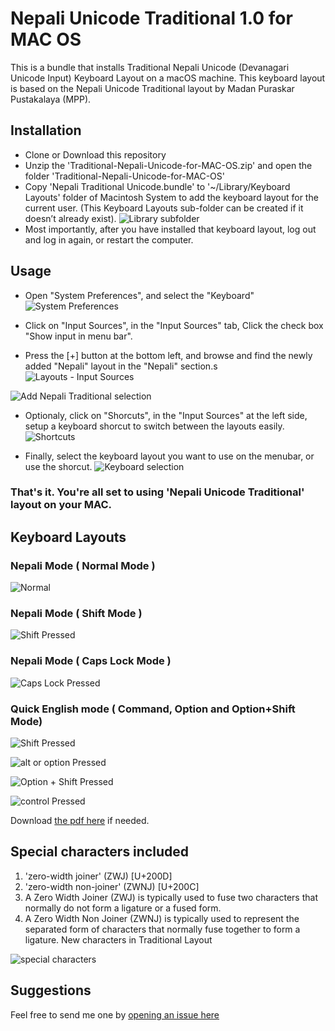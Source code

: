 # Nepali Unicode Traditional 1.0 for MAC OS


This is a bundle that installs Traditional Nepali Unicode (Devanagari Unicode Input) Keyboard Layout on a macOS machine.
This keyboard layout is based on the Nepali Unicode Traditional layout by Madan Puraskar Pustakalaya (MPP).


## Installation

- Clone or Download this repository
- Unzip the 'Traditional-Nepali-Unicode-for-MAC-OS.zip' and open the folder 'Traditional-Nepali-Unicode-for-MAC-OS'
- Copy 'Nepali Traditional Unicode.bundle' to '~/Library/Keyboard Layouts' folder of Macintosh System to add the keyboard layout for the current user.
  (This Keyboard Layouts sub-folder can be created if it doesn’t already exist).
 ![Library subfolder](https://github.com/kapildevadk/Traditional-Nepali-Unicode-for-MAC-OS/blob/main/images/03-library%20subfolder.png)
- Most importantly, after you have installed that keyboard layout, log out and log in again, or restart the computer.


## Usage


- Open "System Preferences", and select the "Keyboard"
 ![System Preferences](https://github.com/kapildevadk/Traditional-Nepali-Unicode-for-MAC-OS/blob/main/images/01-system-preferences.png)

- Click on "Input Sources", in the "Input Sources" tab, Click the check box "Show input in menu bar". 
- Press the [+] button at the bottom left, and browse and find the newly added "Nepali" layout in the "Nepali" section.s
 ![Layouts - Input Sources](https://github.com/kapildevadk/Traditional-Nepali-Unicode-for-MAC-OS/blob/main/images/02-keyboard-input-sources.png)
 
 ![Add Nepali Traditional selection](https://github.com/kapildevadk/Traditional-Nepali-Unicode-for-MAC-OS/blob/main/images/04-Nepali%20traditional%20unicode%20selection.png)

- Optionaly, click on "Shorcuts", in the "Input Sources" at the left side, setup a keyboard shorcut to switch between the layouts easily.
 ![Shortcuts](https://github.com/kapildevadk/Traditional-Nepali-Unicode-for-MAC-OS/blob/main/images/05-shortcuts.png)

- Finally, select the keyboard layout you want to use on the menubar, or use the shorcut.
 ![Keyboard selection](https://github.com/kapildevadk/Traditional-Nepali-Unicode-for-MAC-OS/blob/main/images/06-keyboard-select.png)
 
### That's it. You're all set to using 'Nepali Unicode Traditional' layout on your MAC.

## Keyboard Layouts

### Nepali Mode ( Normal Mode )
![Normal](https://github.com/kapildevadk/Traditional-Nepali-Unicode-for-MAC-OS/blob/main/images/10_normal%20mode.png)

### Nepali Mode ( Shift Mode )
![Shift Pressed](https://github.com/kapildevadk/Traditional-Nepali-Unicode-for-MAC-OS/blob/main/images/11-shift%20pressed.png)

### Nepali Mode ( Caps Lock Mode )
![Caps Lock Pressed](https://github.com/kapildevadk/Traditional-Nepali-Unicode-for-MAC-OS/blob/main/images/12-Caps%20lock%20pressed.png)

### Quick English mode ( Command, Option and Option+Shift Mode)
![Shift Pressed](https://github.com/kapildevadk/Traditional-Nepali-Unicode-for-MAC-OS/blob/main/images/13-command%20pressed.png)

![alt or option Pressed](https://github.com/kapildevadk/Traditional-Nepali-Unicode-for-MAC-OS/blob/main/images/14-Alt%20or%20Option%20pressed%20.png)

![Option + Shift Pressed](https://github.com/kapildevadk/Traditional-Nepali-Unicode-for-MAC-OS/blob/main/images/15-Option%20%2B%20Shift%20pressed.png)

![control Pressed](https://github.com/kapildevadk/Traditional-Nepali-Unicode-for-MAC-OS/blob/main/images/16_control%20pressed.png)

Download [the pdf here](https://github.com/kapildevadk/Traditional-Nepali-Unicode-for-MAC-OS/blob/main/images/Keyboard-layouts.pdf) if needed.

## Special characters included 

1. 'zero-width joiner' (ZWJ) [U+200D]
2. 'zero-width non-joiner' (ZWNJ) [U+200C]
1. A Zero Width Joiner (ZWJ) is typically used to fuse two characters that normally do not form a ligature or a
fused form.
2. A Zero Width Non Joiner (ZWNJ) is typically used to represent the separated form of characters that normally
fuse together to form a ligature.
New characters in Traditional Layout 

![special characters](https://github.com/kapildevadk/Traditional-Nepali-Unicode-for-MAC-OS/blob/main/images/Special%20unicode%20characters.png)


## Suggestions 

Feel free to send me one by [opening an issue here](https://github.com/kapildevadk/Traditional-Nepali-Unicode-for-MAC-OS/issues)
